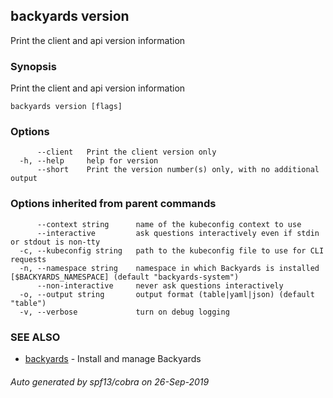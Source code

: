 ## backyards version

Print the client and api version information

### Synopsis

Print the client and api version information

```
backyards version [flags]
```

### Options

```
      --client   Print the client version only
  -h, --help     help for version
      --short    Print the version number(s) only, with no additional output
```

### Options inherited from parent commands

```
      --context string      name of the kubeconfig context to use
      --interactive         ask questions interactively even if stdin or stdout is non-tty
  -c, --kubeconfig string   path to the kubeconfig file to use for CLI requests
  -n, --namespace string    namespace in which Backyards is installed [$BACKYARDS_NAMESPACE] (default "backyards-system")
      --non-interactive     never ask questions interactively
  -o, --output string       output format (table|yaml|json) (default "table")
  -v, --verbose             turn on debug logging
```

### SEE ALSO

* [backyards](backyards.md)	 - Install and manage Backyards

###### Auto generated by spf13/cobra on 26-Sep-2019
